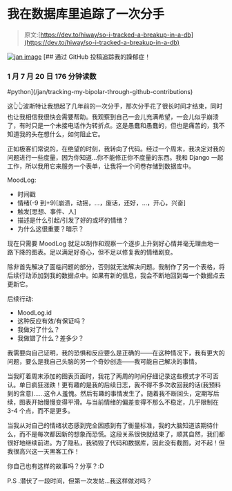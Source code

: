 # 我在数据库里追踪了一次分手

> 原文:[https://dev.to/hiway/so-i-tracked-a-breakup-in-a-db](https://dev.to/hiway/so-i-tracked-a-breakup-in-a-db)

[![jan image](../Images/a0ac51402088f08bcbd33d643359d075.png)](/jan) [## 通过 GitHub 投稿追踪我的躁郁症！

### 1 月 7 月 20 日 176 分钟读数

#python](/jan/tracking-my-bipolar-through-github-contributions)

这👆👆波斯特让我想起了几年前的一次分手，那次分手花了很长时间才结束，同时也让我相信我很快会需要帮助。我观察到自己一会儿充满希望，一会儿似乎崩溃了，有时只是一个未接电话作为转折点。这是愚蠢和愚蠢的，但也是痛苦的，我不知道我的头在想什么，如何阻止它。

正如极客们常说的，在绝望的时刻，我转向了代码。经过一个周末，我决定对我的问题进行一些度量，因为你知道…你不能修正你不度量的东西。我和 Django 一起工作，所以我用它来服务一个表单，让我将一个问卷存储到数据库中。

MoodLog:

*   时间戳
*   情绪(-9 到+9)[崩溃，动摇，…，废话，还好，…，开心，兴奋]
*   触发[思想、事件、人]
*   描述是什么引起/引发了好的或坏的情绪？
*   为什么这很重要？暗示？

现在只需要 MoodLog 就足以制作和观察一个逐步上升到好心情并毫无理由地一路下降的图表。足以满足好奇心，但不足以修复我的情绪剧变。

除非首先解决了面临问题的部分，否则就无法解决问题。我制作了另一个表格，将后续行动添加到我的数据点中。如果有新的信息，我会不断地回到每一个数据点去更新它。

后续行动:

*   MoodLog.id
*   这种反应有效/有保证吗？
*   我做对了什么？
*   我做错了什么？差多少？

我需要向自己证明，我的恐惧和反应要么是正确的——在这种情况下，我有更大的问题，要么是我自己头脑的另一个奇妙创造——我可能自己解决的事情。

当我盯着周末添加的图表页面时，我花了两周的时间仔细记录这些模式才不可否认。单日疯狂涨跌！更有趣的是我的后续日志，我不得不多次收回我的话(我预料到的含意)……这令人羞愧。然后有趣的事情发生了。随着我不断回头，定期写后续，图表开始慢慢变得平滑。与当前情绪的偏差变得不那么不稳定，几乎限制在 3-4 个点，而不是更多。

当我从对自己的情绪状态感到完全困惑到有了衡量标准，我的大脑知道该期待什么，而不是每次都因新的想象而恐慌。这段关系很快就结束了，顺其自然，我们都很好地继续前进。为了隐私，我销毁了代码和数据库，因此没有截图，对不起！但我很高兴这一天黑客工作！

你自己也有这样的故事吗？分享？:D

P.S .潜伏了一段时间，但第一次发帖…我这样做对吗？